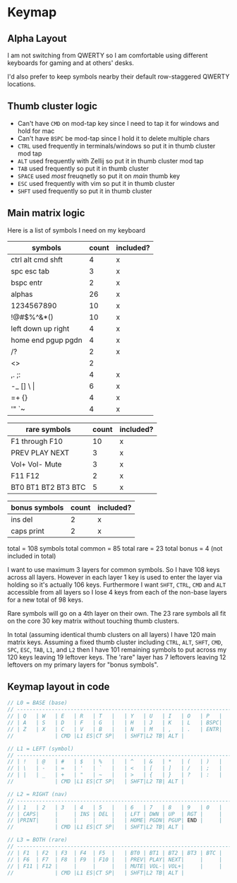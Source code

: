 # Keymap

## Alpha Layout

I am not switching from QWERTY so I am comfortable using different keyboards for gaming and at others' desks.

I'd also prefer to keep symbols nearby their default row-staggered QWERTY locations.

## Thumb cluster logic
 
- Can't have `CMD` on mod-tap key since I need to tap it for windows and hold for mac
- Can't have `BSPC` be mod-tap since I hold it to delete multiple chars
- `CTRL` used frequently in terminals/windows so put it in thumb cluster mod tap
- `ALT` used frequently with Zellij so put it in thumb cluster mod tap
- `TAB` used frequently so put it in thumb cluster
- `SPACE` used *most* freuqnetly so put it on *main* thumb key
- `ESC` used frequently with vim so put it in thumb cluster
- `SHFT` used frequently so put it in thumb cluster

## Main matrix logic

Here is a list of symbols I need on my keyboard

|symbols|count|included?|
|-|-|-|
|ctrl alt cmd shft|4|x|
|spc esc tab|3|x|
|bspc entr|2|x|
|alphas|26|x|
|1234567890|10|x|
|!@#$%^&*()|10|x|
|left down up right|4|x|
|home end pgup pgdn|4|x|
|/?|2|x|
|<>|2| |
|,. ;:|4|x|
|-_ [] \ &#124; |6|x| <--! funny ampersand is pipe | -->
|=+ {}|4|x|
|'" `~|4|x|

|rare symbols|count|included?|
|-|-|-|
|F1 through F10|10|x|
|PREV PLAY NEXT|3|x|
|Vol+ Vol- Mute|3|x|
|F11 F12|2|x|
|BT0 BT1 BT2 BT3 BTC|5|x|

|bonus symbols|count|included?|
|-|-|-|
|ins del|2|x|
|caps print|2|x|

total = 108 symbols
total common = 85
total rare = 23
total bonus = 4 (not included in total)

I want to use maximum 3 layers for common symbols. So I have 108 keys across all layers. However in each layer 1 key is used to enter the layer via holding so it's actually 106 keys. Furthermore I want `SHFT`, `CTRL`, `CMD` and `ALT` accessible from all layers so I lose 4 keys from each of the non-base layers for a new total of 98 keys.

Rare symbols will go on a 4th layer on their own. The 23 rare symbols all fit on the core 30 key matrix without touching thumb clusters.

In total (assuming identical thumb clusters on all layers) I have 120 main matrix keys. Assuming a fixed thumb cluster including `CTRL`, `ALT`, `SHFT`, `CMD`, `SPC`, `ESC`, `TAB`, `L1`, and `L2` then I have 101 remaining symbols to put across my 120 keys leaving 19 leftover keys. The 'rare" layer has 7 leftovers leaving 12 leftovers on my primary layers for "bonus symbols".

## Keymap layout in code

```c
// L0 = BASE (base)
// -----------------------------------------------------------------------------------------
// | Q   | W   | E   | R   | T   |   | Y   | U   | I   | O   | P   |
// | A   | S   | D   | F   | G   |   | H   | J   | K   | L   | BSPC|
// | Z   | X   | C   | V   | B   |   | N   | M   | ,   | .   | ENTR|
//             | CMD |L1 ES|CT SP|   | SHFT|L2 TB| ALT |

// L1 = LEFT (symbol)
// -----------------------------------------------------------------------------------------
// | !   | @   | #   | $   | %   |   | ^   | &   | *   | (   | )   |
// | \   | -   | =   | '   | `   |   | <   | [   | ]   | /   | ;   |
// | |   | _   | +   | "   | ~   |   | >   | {   | }   | ?   | :   |
//             | CMD |L1 ES|CT SP|   | SHFT|L2 TB| ALT |

// L2 = RIGHT (nav)
// -----------------------------------------------------------------------------------------
// | 1   | 2   | 3   | 4   | 5   |   | 6   | 7   | 8   | 9   | 0   |
// | CAPS|     |     | INS | DEL |   | LFT | DWN | UP  | RGT |     |
// |PRINT|     |     |     |     |   | HOME| PGDN| PGUP| END |     |
//             | CMD |L1 ES|CT SP|   | SHFT|L2 TB| ALT |

// L3 = BOTH (rare)
// -----------------------------------------------------------------------------------------
// | F1  | F2  | F3  | F4  | F5  |   | BT0 | BT1 | BT2 | BT3 | BTC |
// | F6  | F7  | F8  | F9  | F10 |   | PREV| PLAY| NEXT|     |     |
// | F11 | F12 |     |     |     |   | MUTE| VOL-| VOL+|     |     |
//             | CMD |L1 ES|CT SP|   | SHFT|L2 TB| ALT |
```
